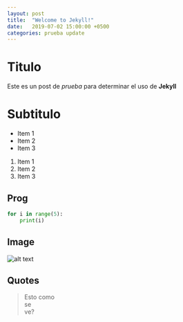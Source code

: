 ```yaml
---
layout: post
title:  "Welcome to Jekyll!"
date:   2019-07-02 15:00:00 +0500
categories: prueba update
---
```


# Titulo

Este es un post de _prueba_ para determinar el uso de **Jekyll**

# Subtitulo

- Item 1
- Item 2
- Item 3

1. Item 1
2. Item 2
3. Item 3

## Prog

```python
for i in range(5):
    print(i)
```

## Image 

![alt text](https://github.com/n48.png "Logo Title")

## Quotes

> Esto como  
> se  
> ve?  
